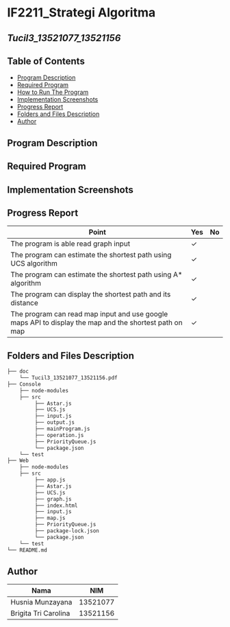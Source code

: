 # IF2211_Strategi Algoritma

## *Tucil3_13521077_13521156*

## **Table of Contents**
* [Program Description](#program-description)
* [Required Program](#required-program)
* [How to Run The Program](#how-to-run-the-program)
* [Implementation Screenshots](#implementation-screenshots)
* [Progress Report](#progress-report)
* [Folders and Files Description](#folders-and-files-description)
* [Author](#author)

## **Program Description**


## **Required Program**

## **Implementation Screenshots**

## **Progress Report**

| Point | Yes | No |
|-----|-----|------|
|The program is able read graph input | &check; |    |
|The program can estimate the shortest path using UCS algorithm | &check; |  |
|The program can estimate the shortest path using A* algorithm | &check; |  |
|The program can display the shortest path and its distance | &check; |  |
|The program can read map input and use google maps API to display the map and the shortest path on map | &check; |  |


## **Folders and Files Description**
```bash                             
├── doc
    └── Tucil3_13521077_13521156.pdf
├── Console
    ├── node-modules
    ├── src  
         ├── Astar.js
         ├── UCS.js
         ├── input.js
         ├── output.js
         ├── mainProgram.js
         ├── operation.js
         ├── PriorityQueue.js
         └── package.json
    └── test
├── Web
    ├── node-modules
    ├── src 
         ├── app.js
         ├── Astar.js
         ├── UCS.js
         ├── graph.js
         ├── index.html
         ├── input.js
         ├── map.js
         ├── PriorityQueue.js
         ├── package-lock.json
         └── package.json     
    └── test
└── README.md
```

## **Author**
| Nama | NIM |
|-------|------------|
| Husnia Munzayana | 13521077 |
| Brigita Tri Carolina | 13521156 |
